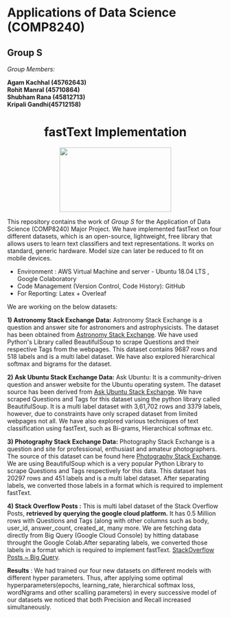 Applications of Data Science (COMP8240)
===

## Group S 

*Group Members:* <br>

**Agam Kachhal  (45762643)** <br>
**Rohit Manral  (45710864)** <br>
**Shubham Rana  (45812713)** <br>
**Kripali Gandhi(45712158)** <br>

<center> <h1>fastText Implementation </h1> </center>

<p align="center">
  <img width="260" height="150" src="https://fasttext.cc/img/ogimage.png">
</p>

This repository contains the work of *Group S* for the Application of Data Science (COMP8240) Major Project. We have implemented fastText on four different datasets, which is an open-source, lightweight, free library that allows users to learn text classifiers and text representations. It works on standard, generic hardware. Model size  can later be reduced to fit on mobile devices.

* Environment : AWS Virtual Machine and server - Ubuntu 18.04 LTS , Google Colaboratory
* Code Management (Version Control, Code History): GitHub
* For Reporting:  Latex + Overleaf

We are working on the below datasets: 

**1) Astronomy Stack Exchange Data:** Astronomy Stack Exchange is a question and answer site for astronomers and astrophysicists. The dataset has been obtained from [Astronomy Stack Exchange](https://astronomy.stackexchange.com/questions?tab=newest&pagesize=50). We have used Python's Library called BeautifulSoup to scrape Questions and their respective Tags from the webpages. This dataset contains 9687 rows and 518 labels and is a multi label dataset. We have also explored hierarchical softmax and bigrams for the dataset.

**2) Ask Ubuntu Stack Exchange Data:** Ask Ubuntu: It is a community-driven question and answer website for the Ubuntu operating system. The dataset source has been derived from [Ask Ubuntu Stack Exchange](https://askubuntu.com/). We have scraped Questions and Tags for this dataset using the python library called BeautifulSoup. It is a multi label dataset with 3,61,702 rows and 3379 labels, however, due to constraints have only scraped dataset from limited webpages not all. We have also explored various techniques of text classification using fastText, such as Bi-grams, Hierarchical softmax etc.

**3) Photography Stack Exchange Data:** Photography Stack Exchange is a question and site for professional, enthusiast and amateur photographers. The source of this dataset can be found here [Photography Stack Exchange](https://photo.stackexchange.com/). We are using BeautifulSoup which is a very popular Python Library to scrape Questions and Tags respectively for this data. This dataset has 20297 rows and 451 labels and is a multi label dataset. After separating labels, we converted those labels in a format which is required to implement fastText.

**4) Stack Overflow Posts :** This is multi label dataset of the Stack Overflow Posts, **retrieved by querying the google cloud platform.** It has 0.5 Million rows with Questions and Tags (along with other columns such as body, user_id, answer_count, created_at, many more. We are fetching data directly from Big Query (Google Cloud Console) by hitting database throught the Google Colab.After separating labels, we converted those labels in a format which is required to implement fastText. [StackOverflow Posts ~ Big Query](https://console.cloud.google.com/marketplace/product/stack-exchange/stack-overflow).

**Results** : We had trained our four new datasets on different models with different hyper parameters. Thus, after applying some optimal hyperparameters(epochs, learning_rate, 
hierarchical softmax loss, wordNgrams and other scalling parameters) in every successive model of our datasets we noticed that both Precision and Recall increased simultaneously.
